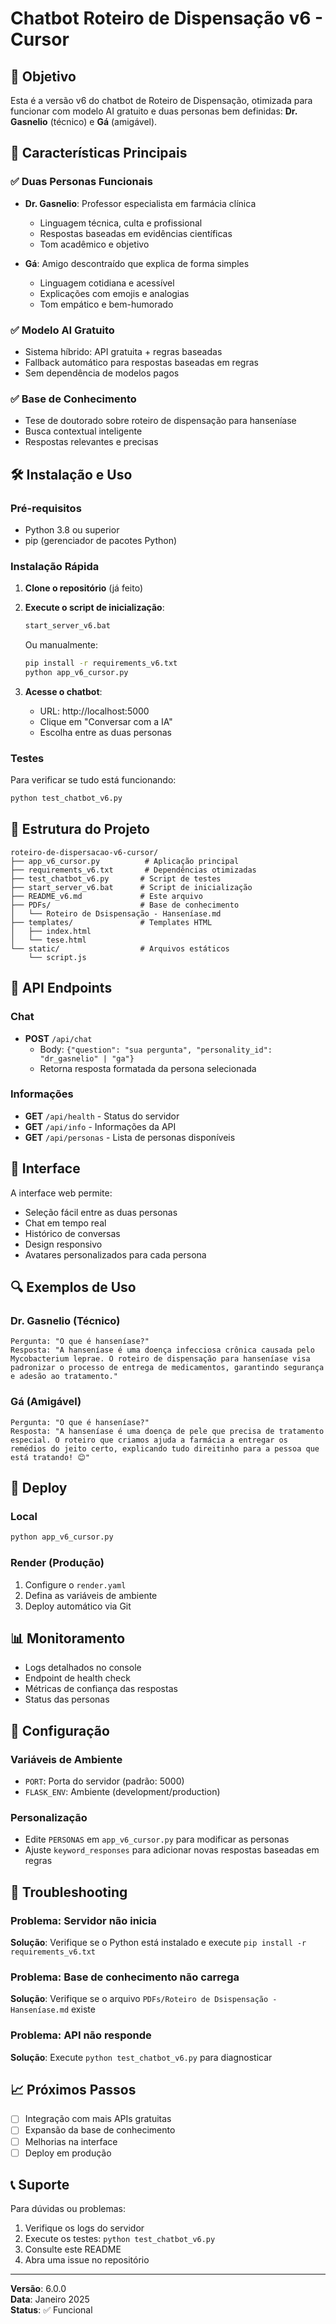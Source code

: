 # Chatbot Roteiro de Dispensação v6 - Cursor

## 🎯 Objetivo

Esta é a versão v6 do chatbot de Roteiro de Dispensação, otimizada para funcionar com modelo AI gratuito e duas personas bem definidas: **Dr. Gasnelio** (técnico) e **Gá** (amigável).

## 🚀 Características Principais

### ✅ Duas Personas Funcionais
- **Dr. Gasnelio**: Professor especialista em farmácia clínica
  - Linguagem técnica, culta e profissional
  - Respostas baseadas em evidências científicas
  - Tom acadêmico e objetivo

- **Gá**: Amigo descontraído que explica de forma simples
  - Linguagem cotidiana e acessível
  - Explicações com emojis e analogias
  - Tom empático e bem-humorado

### ✅ Modelo AI Gratuito
- Sistema híbrido: API gratuita + regras baseadas
- Fallback automático para respostas baseadas em regras
- Sem dependência de modelos pagos

### ✅ Base de Conhecimento
- Tese de doutorado sobre roteiro de dispensação para hanseníase
- Busca contextual inteligente
- Respostas relevantes e precisas

## 🛠️ Instalação e Uso

### Pré-requisitos
- Python 3.8 ou superior
- pip (gerenciador de pacotes Python)

### Instalação Rápida

1. **Clone o repositório** (já feito)
2. **Execute o script de inicialização**:
   ```bash
   start_server_v6.bat
   ```
   
   Ou manualmente:
   ```bash
   pip install -r requirements_v6.txt
   python app_v6_cursor.py
   ```

3. **Acesse o chatbot**:
   - URL: http://localhost:5000
   - Clique em "Conversar com a IA"
   - Escolha entre as duas personas

### Testes

Para verificar se tudo está funcionando:

```bash
python test_chatbot_v6.py
```

## 📁 Estrutura do Projeto

```
roteiro-de-dispersacao-v6-cursor/
├── app_v6_cursor.py          # Aplicação principal
├── requirements_v6.txt       # Dependências otimizadas
├── test_chatbot_v6.py       # Script de testes
├── start_server_v6.bat      # Script de inicialização
├── README_v6.md             # Este arquivo
├── PDFs/                    # Base de conhecimento
│   └── Roteiro de Dsispensação - Hanseníase.md
├── templates/               # Templates HTML
│   ├── index.html
│   └── tese.html
└── static/                  # Arquivos estáticos
    └── script.js
```

## 🔧 API Endpoints

### Chat
- **POST** `/api/chat`
  - Body: `{"question": "sua pergunta", "personality_id": "dr_gasnelio" | "ga"}`
  - Retorna resposta formatada da persona selecionada

### Informações
- **GET** `/api/health` - Status do servidor
- **GET** `/api/info` - Informações da API
- **GET** `/api/personas` - Lista de personas disponíveis

## 🎨 Interface

A interface web permite:
- Seleção fácil entre as duas personas
- Chat em tempo real
- Histórico de conversas
- Design responsivo
- Avatares personalizados para cada persona

## 🔍 Exemplos de Uso

### Dr. Gasnelio (Técnico)
```
Pergunta: "O que é hanseníase?"
Resposta: "A hanseníase é uma doença infecciosa crônica causada pelo Mycobacterium leprae. O roteiro de dispensação para hanseníase visa padronizar o processo de entrega de medicamentos, garantindo segurança e adesão ao tratamento."
```

### Gá (Amigável)
```
Pergunta: "O que é hanseníase?"
Resposta: "A hanseníase é uma doença de pele que precisa de tratamento especial. O roteiro que criamos ajuda a farmácia a entregar os remédios do jeito certo, explicando tudo direitinho para a pessoa que está tratando! 😊"
```

## 🚀 Deploy

### Local
```bash
python app_v6_cursor.py
```

### Render (Produção)
1. Configure o `render.yaml`
2. Defina as variáveis de ambiente
3. Deploy automático via Git

## 📊 Monitoramento

- Logs detalhados no console
- Endpoint de health check
- Métricas de confiança das respostas
- Status das personas

## 🔧 Configuração

### Variáveis de Ambiente
- `PORT`: Porta do servidor (padrão: 5000)
- `FLASK_ENV`: Ambiente (development/production)

### Personalização
- Edite `PERSONAS` em `app_v6_cursor.py` para modificar as personas
- Ajuste `keyword_responses` para adicionar novas respostas baseadas em regras

## 🐛 Troubleshooting

### Problema: Servidor não inicia
**Solução**: Verifique se o Python está instalado e execute `pip install -r requirements_v6.txt`

### Problema: Base de conhecimento não carrega
**Solução**: Verifique se o arquivo `PDFs/Roteiro de Dsispensação - Hanseníase.md` existe

### Problema: API não responde
**Solução**: Execute `python test_chatbot_v6.py` para diagnosticar

## 📈 Próximos Passos

- [ ] Integração com mais APIs gratuitas
- [ ] Expansão da base de conhecimento
- [ ] Melhorias na interface
- [ ] Deploy em produção

## 📞 Suporte

Para dúvidas ou problemas:
1. Verifique os logs do servidor
2. Execute os testes: `python test_chatbot_v6.py`
3. Consulte este README
4. Abra uma issue no repositório

---

**Versão**: 6.0.0  
**Data**: Janeiro 2025  
**Status**: ✅ Funcional 